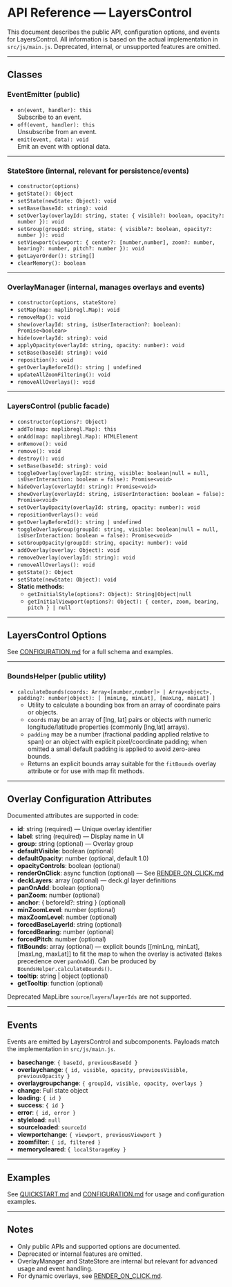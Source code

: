 # API Reference — LayersControl

This document describes the public API, configuration options, and events for LayersControl. All information is based on the actual implementation in `src/js/main.js`. Deprecated, internal, or unsupported features are omitted.

---

## Classes

### EventEmitter (public)
- `on(event, handler): this`  
  Subscribe to an event.
- `off(event, handler): this`  
  Unsubscribe from an event.
- `emit(event, data): void`  
  Emit an event with optional data.

---

### StateStore (internal, relevant for persistence/events)
- `constructor(options)`
- `getState(): Object`
- `setState(newState: Object): void`
- `setBase(baseId: string): void`
- `setOverlay(overlayId: string, state: { visible?: boolean, opacity?: number }): void`
- `setGroup(groupId: string, state: { visible?: boolean, opacity?: number }): void`
- `setViewport(viewport: { center?: [number,number], zoom?: number, bearing?: number, pitch?: number }): void`
- `getLayerOrder(): string[]`
- `clearMemory(): boolean`

---

### OverlayManager (internal, manages overlays and events)
- `constructor(options, stateStore)`
- `setMap(map: maplibregl.Map): void`
- `removeMap(): void`
- `show(overlayId: string, isUserInteraction?: boolean): Promise<boolean>`
- `hide(overlayId: string): void`
- `applyOpacity(overlayId: string, opacity: number): void`
- `setBase(baseId: string): void`
- `reposition(): void`
- `getOverlayBeforeId(): string | undefined`
- `updateAllZoomFiltering(): void`
- `removeAllOverlays(): void`

---

### LayersControl (public facade)
- `constructor(options?: Object)`
- `addTo(map: maplibregl.Map): this`
- `onAdd(map: maplibregl.Map): HTMLElement`
- `onRemove(): void`
- `remove(): void`
- `destroy(): void`
- `setBase(baseId: string): void`
- `toggleOverlay(overlayId: string, visible: boolean|null = null, isUserInteraction: boolean = false): Promise<void>`
- `hideOverlay(overlayId: string): Promise<void>`
- `showOverlay(overlayId: string, isUserInteraction: boolean = false): Promise<void>`
- `setOverlayOpacity(overlayId: string, opacity: number): void`
- `repositionOverlays(): void`
- `getOverlayBeforeId(): string | undefined`
- `toggleOverlayGroup(groupId: string, visible: boolean|null = null, isUserInteraction: boolean = false): Promise<void>`
- `setGroupOpacity(groupId: string, opacity: number): void`
- `addOverlay(overlay: Object): void`
- `removeOverlay(overlayId: string): void`
- `removeAllOverlays(): void`
- `getState(): Object`
- `setState(newState: Object): void`
- **Static methods:**
  - `getInitialStyle(options?: Object): String|Object|null`
  - `getInitialViewport(options?: Object): { center, zoom, bearing, pitch } | null`

---

## LayersControl Options

See [CONFIGURATION.md](./CONFIGURATION.md) for a full schema and examples.

---

### BoundsHelper (public utility)
- `calculateBounds(coords: Array<[number,number]> | Array<object>, padding?: number|object): [ [minLng, minLat], [maxLng, maxLat] ]`
  - Utility to calculate a bounding box from an array of coordinate pairs or objects.
  - `coords` may be an array of [lng, lat] pairs or objects with numeric longitude/latitude properties (commonly [lng,lat] arrays).
  - `padding` may be a number (fractional padding applied relative to span) or an object with explicit pixel/coordinate padding; when omitted a small default padding is applied to avoid zero-area bounds.
  - Returns an explicit bounds array suitable for the `fitBounds` overlay attribute or for use with map fit methods.


---

## Overlay Configuration Attributes

Documented attributes are supported in code:

- **id**: string (required) — Unique overlay identifier
- **label**: string (required) — Display name in UI
- **group**: string (optional) — Overlay group
- **defaultVisible**: boolean (optional)
- **defaultOpacity**: number (optional, default 1.0)
- **opacityControls**: boolean (optional)
- **renderOnClick**: async function (optional) — See [RENDER_ON_CLICK.md](./RENDER_ON_CLICK.md)
- **deckLayers**: array (optional) — deck.gl layer definitions
- **panOnAdd**: boolean (optional)
- **panZoom**: number (optional)
- **anchor**: { beforeId?: string } (optional)
- **minZoomLevel**: number (optional)
- **maxZoomLevel**: number (optional)
- **forcedBaseLayerId**: string (optional)
- **forcedBearing**: number (optional)
- **forcedPitch**: number (optional)
 - **fitBounds**: array (optional) — explicit bounds [[minLng, minLat], [maxLng, maxLat]] to fit the map to when the overlay is activated (takes precedence over `panOnAdd`). Can be produced by `BoundsHelper.calculateBounds()`.
- **tooltip**: string | object (optional)
- **getTooltip**: function (optional)

Deprecated MapLibre `source`/`layers`/`layerIds` are not supported.

---

## Events

Events are emitted by LayersControl and subcomponents. Payloads match the implementation in `src/js/main.js`.

- **basechange**: `{ baseId, previousBaseId }`
- **overlaychange**: `{ id, visible, opacity, previousVisible, previousOpacity }`
- **overlaygroupchange**: `{ groupId, visible, opacity, overlays }`
- **change**: Full state object
- **loading**: `{ id }`
- **success**: `{ id }`
- **error**: `{ id, error }`
- **styleload**: `null`
- **sourceloaded**: `sourceId`
- **viewportchange**: `{ viewport, previousViewport }`
- **zoomfilter**: `{ id, filtered }`
- **memorycleared**: `{ localStorageKey }`

---

## Examples

See [QUICKSTART.md](./QUICKSTART.md) and [CONFIGURATION.md](./CONFIGURATION.md) for usage and configuration examples.

---

## Notes

- Only public APIs and supported options are documented.
- Deprecated or internal features are omitted.
- OverlayManager and StateStore are internal but relevant for advanced usage and event handling.
- For dynamic overlays, see [RENDER_ON_CLICK.md](./RENDER_ON_CLICK.md).

